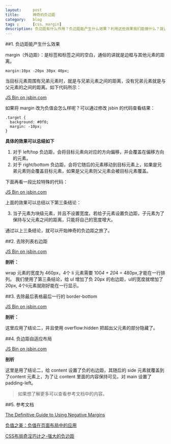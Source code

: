 ```yaml
---
layout:     post
title:      神奇的负边距
category:   blog
tags :      [css、margin]
description: 负边距有什么作用？负边距能产生什么效果？利用这些效果我们能做什么？就让我们一起进行探索吧。
---
```



##1. 负边距能产生什么效果

margin（外边距）：是标签和标签之间的空白，通俗的讲就是边框与其他元素的距离。

	margin:10px -20px 30px 40px;

当目标元素周围有兄弟元素时，就是与兄弟元素之间的距离，没有兄弟元素就是与父元素的之间的距离。如下代码所示：

<a class="jsbin-embed" href="http://jsbin.com/xecugaxumo/1/embed?html,css,output">JS Bin on jsbin.com</a>

如果将 margin 改为负值会怎么样呢？可以通过修改 jsbin 的代码查看结果：

	.target {
	  background: #0f0;
	  margin: -10px;
	}

**具体的效果可以总结如下**

1. 对于 left/top 负边距，会将目标元素向对应的方向偏移，并会覆盖在偏移方向的元素。
2. 对于 right/bottom 负边距，会将它随后的元素移动到目标元素上，如果是兄弟元素则会覆盖目标元素，如果是父元素则父元素会被目标元素覆盖。

下面再看一段比较特殊的代码：

<a class="jsbin-embed" href="http://jsbin.com/ruxoku/embed?html,css,output">JS Bin on jsbin.com</a>

上面的效果可以总结以下第三条结论：

3. 当子元素为块级元素，并且不设置宽度。若给子元素设置负边距，子元素为了保持与父元素之间的距离，只能将自己的宽度增大。

通过以上三条结论，就可以开始神奇的负边距之旅了。

##2. 去除列表右边距

<a class="jsbin-embed" href="http://jsbin.com/jelona/embed?html,css,output">JS Bin on jsbin.com</a>

**剖析：**

wrap 元素的宽度为 460px，4个 li 元素需要 100*4 + 20*4 = 480px,才能在一行排列。 我们使用了第三条结论，给 ul 增加了负 20px 的右边距，ul的宽度就增加了 20px, 4个li元素就刚好能在一行显示。

##3. 去除最后表格最后一行的 border-bottom

<a class="jsbin-embed" href="http://jsbin.com/vomuhe/embed?html,css,output">JS Bin on jsbin.com</a>

**剖析：**

这里应用了结论二，并且使用 overflow:hidden 把超出父元素的部分隐藏了。 

##4. 负边距自适应布局

<a class="jsbin-embed" href="http://jsbin.com/gufisa/embed?html,css,output">JS Bin on jsbin.com</a>

**剖析**

这里是用了结论二，给 content 设置了负的右边距，其随后的 side 元素就覆盖到了content 元素上，为了让 content 里面的内容保持可见，对 main 设置了padding-left。


> 如果想了解更多可以查看参考文档中的内容。

##5. 参考文档

[The Definitive Guide to Using Negative Margins](http://www.smashingmagazine.com/2009/07/the-definitive-guide-to-using-negative-margins/)

[负值之美：负值在页面布局中的应用](http://www.topcss.org/?p=94)

[CSS布局奇淫巧计之-强大的负边距](http://www.cnblogs.com/2050/archive/2012/08/13/2636467.html)


<script src="http://static.jsbin.com/js/embed.min.js?3.34.1"></script>




